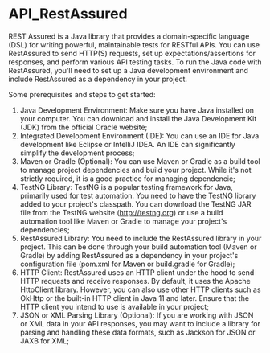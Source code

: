 # API_RestAssured

REST Assured is a Java library that provides a domain-specific language (DSL) for writing powerful, maintainable tests for RESTful APIs.
You can use RestAssured to send HTTP(S) requests, set up expectations/assertions for responses, and perform various API testing tasks.
To run the Java code with RestAssured, you'll need to set up a Java development environment and include RestAssured as a dependency in your project.

Some prerequisites and steps to get started:

1. Java Development Environment: Make sure you have Java installed on your computer. You can download and install the Java Development Kit (JDK) from the official Oracle website;
2. Integrated Development Environment (IDE): You can use an IDE for Java development like Eclipse or IntelliJ IDEA. An IDE can significantly simplify the development process;
3. Maven or Gradle (Optional): You can use Maven or Gradle as a build tool to manage project dependencies and build your project. While it's not strictly required, it is a good practice for managing dependencie;
4. TestNG Library: TestNG is a popular testing framework for Java, primarily used for test automation. You need to have the TestNG library added to your project's classpath. You can download the TestNG JAR file from the TestNG website (http://testng.org) or use a build automation tool like Maven or Gradle to manage your project's dependencies;
5. RestAssured Library: You need to include the RestAssured library in your project. This can be done through your build automation tool (Maven or Gradle) by adding RestAssured as a dependency in your project's configuration file (pom.xml for Maven or build.gradle for Gradle);
6. HTTP Client: RestAssured uses an HTTP client under the hood to send HTTP requests and receive responses. By default, it uses the Apache HttpClient library. However, you can also use other HTTP clients such as OkHttp or the built-in HTTP client in Java 11 and later. Ensure that the HTTP client you intend to use is available in your project;
7. JSON or XML Parsing Library (Optional): If you are working with JSON or XML data in your API responses, you may want to include a library for parsing and handling these data formats, such as Jackson for JSON or JAXB for XML;
